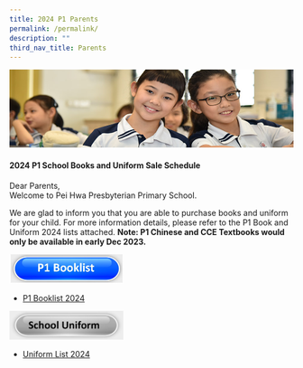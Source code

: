 ```yaml
---
title: 2024 P1 Parents
permalink: /permalink/
description: ""
third_nav_title: Parents
---
```

![](/images/Website%20Banners%20Subpage/948x260%20masterhead%20-%20Our%20Partners3.jpg)
#### 2024 P1 School Books and Uniform Sale Schedule
Dear Parents, &nbsp;  
Welcome to Pei Hwa Presbyterian Primary School.  

We are glad to inform you that you are able to purchase books and uniform for your child. 
For more information details,
please refer to the P1 Book and Uniform 2024 lists attached.
**Note:  P1 Chinese and CCE Textbooks would only be available in early Dec 2023.**

<p><a href="/files/Booklist/2024/p1%20booklist%202024%20revised.pdf"> 
	<img src="/images/Buttons/p1%20booklist.JPG" style="width:40%">
</a></p>

* [P1 Booklist 2024](/files/Booklist/2024/p1%20booklist%202024%20revised.pdf)

<p><a href="/files/Booklist/2024/phpps%20uniform%20list%202024.pdf">	
<img src="/images/Buttons/school%20uniform.JPG" style="width:40%">
</a></p>

* [Uniform List 2024](/files/Booklist/2024/phpps%20uniform%20list%202024.pdf)
